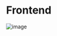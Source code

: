 # Frontend
![image](https://github.com/user-attachments/assets/0656f3d2-b31f-4673-b030-cd3f63c82933)

